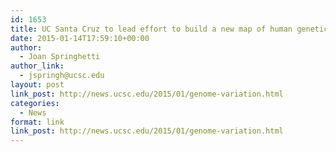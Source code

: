 ```yaml
---
id: 1653
title: UC Santa Cruz to lead effort to build a new map of human genetic variation
date: 2015-01-14T17:59:10+00:00
author:
  - Joan Springhetti
author_link:
  - jspringh@ucsc.edu
layout: post
link_post: http://news.ucsc.edu/2015/01/genome-variation.html
categories:
  - News
format: link
link_post: http://news.ucsc.edu/2015/01/genome-variation.html
---
```

